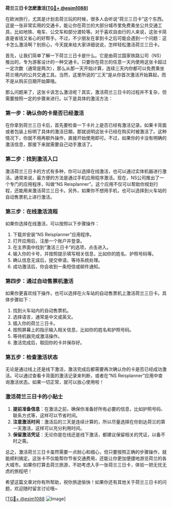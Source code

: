 **荷兰三日卡怎麽激活[[TG💪+ @esim1088](https://t.me/s/esim1088)]**

在欧洲旅行，尤其是计划去荷兰玩的时候，很多人会听说“荷兰三日卡”这个东西。这是一张非常实用的交通卡，能让你在荷兰的大部分城市里免费乘坐公共交通工具，比如地铁、电车、公交车和部分渡轮等。对于喜欢自由行的人来说，这张卡简直是省钱又省心的好帮手。不过，不少朋友在拿到卡之后可能会遇到一个问题：这卡怎么激活啊？别担心，今天就来给大家详细说说，怎样轻松激活荷兰三日卡。

首先，让我们简单了解一下荷兰三日卡是什么。它是由荷兰国家铁路公司（NS）推出的，专为游客设计的一种交通卡。只要你在荷兰的任意一天内使用这张卡超过一定次数（通常是两次），那么从那一天开始计算，连续三天内你都可以免费乘坐荷兰境内的公共交通工具。当然，这里所说的“三天”是从你首次激活开始算起，而不是从购买日期开始算哦。

那么问题来了，这张卡该怎么激活呢？其实，激活荷兰三日卡的过程并不复杂，但需要按照一定的步骤来进行。以下是具体的激活方法：

### **第一步：确认你的卡是否已经激活**
在你拿到荷兰三日卡后，首先要检查一下卡片上是否已经有激活记录。如果卡背面或者包装上标明了具体的激活日期，那就说明这张卡已经在购买时被激活了。这种情况下，你就不用再额外操作，直接开始使用即可。不过，如果你的卡没有明确的激活信息，那接下来就需要自己动手激活了。

### **第二步：找到激活入口**
激活荷兰三日卡的方式有多种，你可以选择在线激活，也可以通过实体机器进行激活。通常来说，最方便的方法是通过手机应用程序激活。现在，NS公司推出了一个专门的应用程序，叫做“NS Reisplanner”。这个应用不仅可以帮助你规划行程，还能用来激活荷兰三日卡。另外，如果你不想用手机，也可以选择到火车站的自动售票机上进行激活。

### **第三步：在线激活流程**
如果你选择在线激活，可以按照以下步骤操作：
1. 下载并安装“NS Reisplanner”应用程序。
2. 打开应用后，注册一个账户并登录。
3. 在主界面中找到“激活三日卡”的选项，点击进入。
4. 输入你的卡号，并按照提示填写相关信息，比如你的姓名、护照号码等。
5. 确认信息无误后，提交申请，等待系统处理。
6. 成功激活后，你会收到一条短信或邮件通知。

### **第四步：通过自动售票机激活**
如果你更喜欢线下操作，也可以选择在火车站的自动售票机上激活荷兰三日卡。具体步骤如下：
1. 找到火车站内的自动售票机。
2. 选择语言，通常是中文或英文。
3. 插入你的荷兰三日卡。
4. 按照屏幕上的指示输入相关信息，比如你的姓名和护照号码。
5. 等待机器完成激活操作。
6. 激活完成后，取回你的卡并保存好。

### **第五步：检查激活状态**
无论是通过线上还是线下激活，激活完成后都需要再次确认你的卡是否已经成功激活。可以通过查看卡背面的激活记录来判断，或者在“NS Reisplanner”应用中查询激活状态。如果一切正常，就可以放心使用啦！

### **激活荷兰三日卡的小贴士**
1. **提前准备信息**：在激活之前，确保你准备好所有必要的信息，比如护照号码、联系方式等，这样可以节省时间。
2. **注意激活时间**：激活后的三天是连续计算的，所以尽量选择在你到达荷兰的第一天激活，这样可以充分利用时间。
3. **保留激活凭证**：无论你是在线还是线下激活，都建议保留相关的凭证，以备不时之需。

总之，激活荷兰三日卡虽然需要一点耐心和细心，但只要按照正确的步骤操作，就能顺利搞定。这张卡不仅能帮你节省交通费用，还能让你更加便捷地游览荷兰的各大城市。如果你打算去荷兰旅游，不妨考虑入手一张荷兰三日卡，体验一把无忧无虑的旅程吧！

希望这篇文章对你有所帮助，祝你旅途愉快！如果你还有其他关于荷兰三日卡的问题，欢迎随时留言讨论哦~

[[TG💪+ @esim1088](https://t.me/s/esim1088) ![Image](https://i.postimg.cc/4NQfJmqS/Snipaste-2025-05-13-00-14-12.png)]